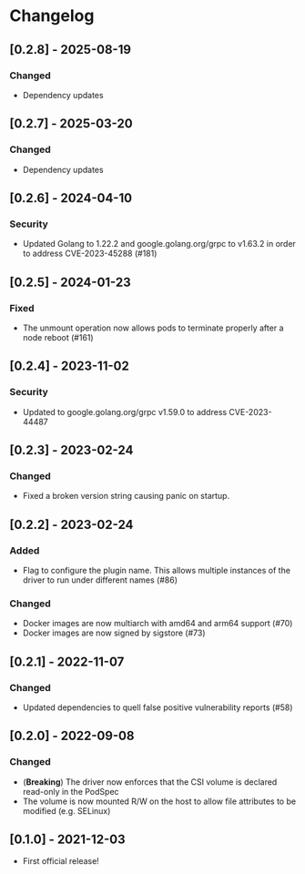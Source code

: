 # Changelog

## [0.2.8] - 2025-08-19

### Changed

- Dependency updates

## [0.2.7] - 2025-03-20

### Changed

- Dependency updates

## [0.2.6] - 2024-04-10

### Security

- Updated Golang to 1.22.2 and google.golang.org/grpc to v1.63.2 in order to address CVE-2023-45288 (#181)

## [0.2.5] - 2024-01-23

### Fixed

- The unmount operation now allows pods to terminate properly after a node reboot (#161)

## [0.2.4] - 2023-11-02

### Security

- Updated to google.golang.org/grpc v1.59.0 to address CVE-2023-44487

## [0.2.3] - 2023-02-24

### Changed

- Fixed a broken version string causing panic on startup.

## [0.2.2] - 2023-02-24

### Added

- Flag to configure the plugin name. This allows multiple instances of the driver to run under different names (#86)

### Changed

- Docker images are now multiarch with amd64 and arm64 support (#70)
- Docker images are now signed by sigstore (#73)

## [0.2.1] - 2022-11-07

### Changed

- Updated dependencies to quell false positive vulnerability reports (#58)

## [0.2.0] - 2022-09-08

### Changed

- (**Breaking**) The driver now enforces that the CSI volume is declared read-only in the PodSpec
- The volume is now mounted R/W on the host to allow file attributes to be modified (e.g. SELinux)

## [0.1.0] - 2021-12-03

- First official release!
